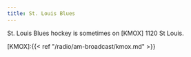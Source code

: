```yaml
---
title: St. Louis Blues
---
```

St. Louis Blues hockey is sometimes on [KMOX] 1120 St Louis.

[KMOX]:{{< ref "/radio/am-broadcast/kmox.md" >}}
